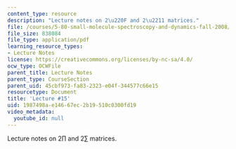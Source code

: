 ```yaml
---
content_type: resource
description: "Lecture notes on 2\u220F and 2\u2211 matrices."
file: /courses/5-80-small-molecule-spectroscopy-and-dynamics-fall-2008/1987498ae14667ec2b19510c0300fd19_15_580ln_fa08.pdf
file_size: 838084
file_type: application/pdf
learning_resource_types:
- Lecture Notes
license: https://creativecommons.org/licenses/by-nc-sa/4.0/
ocw_type: OCWFile
parent_title: Lecture Notes
parent_type: CourseSection
parent_uid: 45cbf973-fa83-2323-e04f-344577c66e15
resourcetype: Document
title: 'Lecture #15'
uid: 1987498a-e146-67ec-2b19-510c0300fd19
video_metadata:
  youtube_id: null
---
```

Lecture notes on 2∏ and 2∑ matrices.